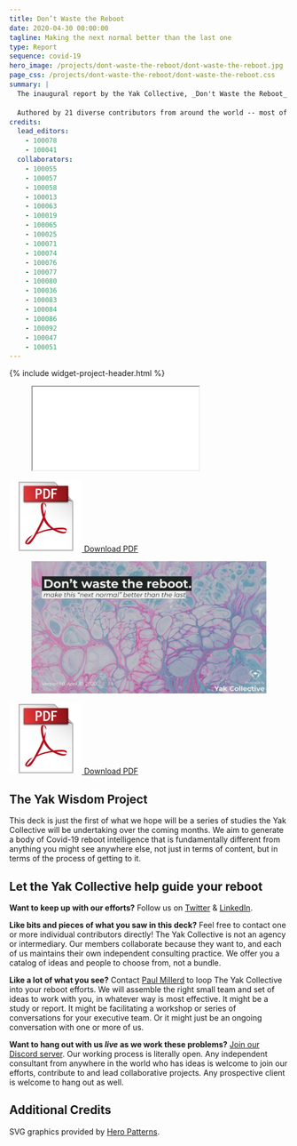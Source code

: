 ```yaml
---
title: Don’t Waste the Reboot
date: 2020-04-30 00:00:00
tagline: Making the next normal better than the last one
type: Report
sequence: covid-19
hero_image: /projects/dont-waste-the-reboot/dont-waste-the-reboot.jpg
page_css: /projects/dont-waste-the-reboot/dont-waste-the-reboot.css
summary: |
  The inaugural report by the Yak Collective, _Don't Waste the Reboot_ offers organizations a smorgasbord of 25 creative and unexpected provocations, ideas, and action frameworks to navigate the COVID-19 crisis.
  
  Authored by 21 diverse contributors from around the world -- most of whom are working together for the first time -- we believe this report will get you thinking about your reboot efforts in a bolder, more imaginative way. Let us know what you think!
credits:
  lead_editors:
    - 100078
    - 100041
  collaborators:
    - 100055
    - 100057
    - 100058
    - 100013
    - 100063
    - 100019
    - 100065
    - 100025
    - 100071
    - 100074
    - 100076
    - 100077
    - 100080
    - 100036
    - 100083
    - 100084
    - 100086
    - 100092
    - 100047
    - 100051
---
```

{% include widget-project-header.html %}

<div id="pdf-slideshow" class="center-box pdf-slideshow-wrapper">
	<div class="box-interior"><div>
		<figure class="ma0">
			<div class="pdf-slideshow relative">
				<iframe src="dont-waste-the-reboot/dont-waste-the-reboot-2020-10-28.pdf#view=fitH" class="w-100 h-100 absolute top-0 left-0 bn"></iframe>
			</div>
		</figure>
		<figcaption class="yak-content">
			<p><a href="dont-waste-the-reboot/dont-waste-the-reboot-2020-10-28.pdf"><img class="h1" src="../img/pdf.png" alt="Download PDF"> Download PDF</a></p>
		</figcaption>
	</div></div>
</div>

<div id="pdf-slideshow-fallback" class="center-box pdf-slideshow-wrapper">
	<div class="box-interior"><div>
		<figure class="ma0">
			<div class="pdf-slideshow relative">
				<a href="dont-waste-the-reboot/dont-waste-the-reboot-2020-10-28.pdf" class="silent-link"><img src="dont-waste-the-reboot/dont-waste-the-reboot-2020-10-28.jpg" title="Don't Waste the Reboot" class="w-100 h-100 absolute top-0 left-0 bn"></a>
			</div>
		</figure>
		<figcaption class="yak-content">
			<p><a href="dont-waste-the-reboot/dont-waste-the-reboot-2020-10-28.pdf"><img class="h1" src="../img/pdf.png" alt="Download PDF"> Download PDF</a></p>
		</figcaption>
	</div></div>
</div>

## The Yak Wisdom Project

This deck is just the first of what we hope will be a series of studies the Yak Collective will be undertaking over the coming months. We aim to generate a body of Covid-19 reboot intelligence that is fundamentally different from anything you might see anywhere else, not just in terms of content, but in terms of the process of getting to it.

## Let the Yak Collective help guide your reboot

**Want to keep up with our efforts?** Follow us on [Twitter](https://twitter.com/yak_collective) & [LinkedIn](https://www.linkedin.com/company/yak-collective/).

**Like bits and pieces of what you saw in this deck?** Feel free to contact one or more individual contributors directly! The Yak Collective is not an agency or intermediary. Our members collaborate because they want to, and each of us maintains their own independent consulting practice. We offer you a catalog of ideas and people to choose from, not a bundle.

**Like a lot of what you see?** Contact [Paul Millerd](/members/100078.html) to loop The Yak Collective into your reboot efforts. We will assemble the right small team and set of ideas to work with you, in whatever way is most effective. It might be a study or report. It might be facilitating a workshop or series of conversations for your executive team. Or it might just be an ongoing conversation with one or more of us.

**Want to hang out with us _live_ as we work these problems?** [Join our Discord server](/join.html). Our working process is literally open. Any independent consultant from anywhere in the world who has ideas is welcome to join our efforts, contribute to and lead collaborative projects. Any prospective client is welcome to hang out as well.

## Additional Credits

SVG graphics provided by [Hero Patterns](https://www.heropatterns.com/).

<script src="../js/pdfobject.min.js"></script>
<script>
	if (PDFObject.supportsPDFs) {
		document.querySelector("#pdf-slideshow-fallback").remove();
	} else {
		document.querySelector("#pdf-slideshow").remove();
	};
</script>
